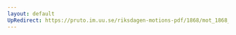 ```yaml
---
layout: default
UpRedirect: https://pruto.im.uu.se/riksdagen-motions-pdf/1868/mot_1868__ak__89/mot_1868__ak__89-002.pdf
---
```

